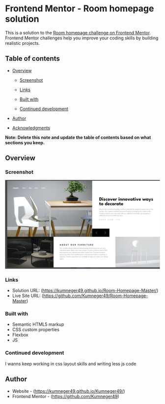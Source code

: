 # Frontend Mentor - Room homepage solution

This is a solution to the [Room homepage challenge on Frontend Mentor](https://www.frontendmentor.io/challenges/room-homepage-BtdBY_ENq). Frontend Mentor challenges help you improve your coding skills by building realistic projects. 

## Table of contents

- [Overview](#overview)
 
  - [Screenshot](#screenshot)
  - [Links](#links)
 
  - [Built with](#built-with)
 
  - [Continued development](#continued-development)
 
- [Author](#Kumneger)
- [Acknowledgments](#acknowledgments)

**Note: Delete this note and update the table of contents based on what sections you keep.**

## Overview

 

### Screenshot

![](./image.png)

 

### Links

- Solution URL:  (https://kumneger49.github.io/Room-Homepage-Master/)
- Live Site URL:  (https://github.com/Kumneger49/Room-Homepage-Master)

 

### Built with

- Semantic HTML5 markup
- CSS custom properties
- Flexbox
- JS
 
### Continued development

 I wanns keep working in css layout skills and writing less js code 

 
 

## Author

- Website -  (https://kumneger49.github.io/Kumneger49/)
- Frontend Mentor -  (https://github.com/Kumneger49)
 

 


